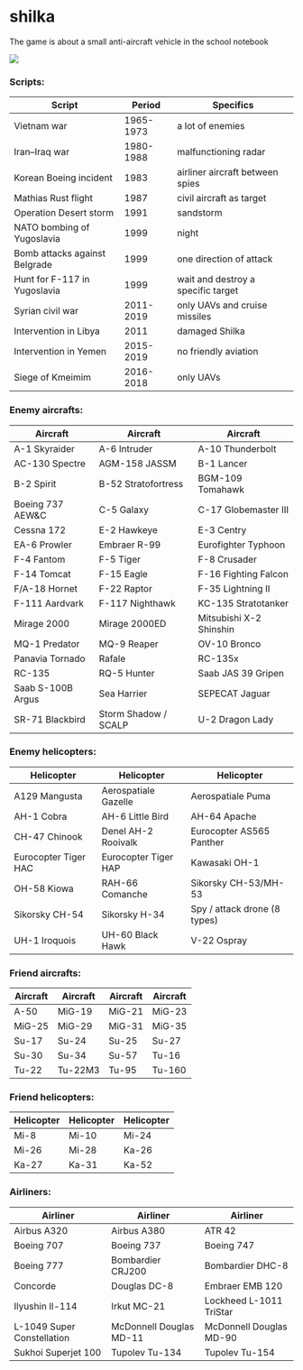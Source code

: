 # shilka
The game is about a small anti-aircraft vehicle in the school notebook

![](https://s8.hostingkartinok.com/uploads/images/2018/06/e4b2be354e64b30273c7896a3671ecb2.png)

### Scripts:

| Script | Period | Specifics |
| ------------- | ------------- | ------------- |
| Vietnam war | 1965-1973 | a lot of enemies |
| Iran–Iraq war | 1980-1988 | malfunctioning radar |
| Korean Boeing incident | 1983 | airliner aircraft between spies |
| Mathias Rust flight | 1987 | сivil aircraft as target |
| Operation Desert storm | 1991 | sandstorm |
| NATO bombing of Yugoslavia | 1999 | night |
| Bomb attacks against Belgrade | 1999 | one direction of attack |
| Hunt for F-117 in Yugoslavia | 1999 | wait and destroy a specific target |
| Syrian civil war | 2011-2019 | only UAVs and cruise missiles |
| Intervention in Libya | 2011 | damaged Shilka |
| Intervention in Yemen | 2015-2019 | no friendly aviation |
| Siege of Kmeimim | 2016-2018 | only UAVs |

### Enemy aircrafts:

| Aircraft | Aircraft | Aircraft |
| ------------- | ------------- | ------------- |
| A-1 Skyraider | A-6 Intruder | A-10 Thunderbolt |
| AC-130 Spectre | AGM-158 JASSM | B-1 Lancer |
| B-2 Spirit | B-52 Stratofortress | BGM-109 Tomahawk |
| Boeing 737 AEW&C | C-5 Galaxy | C-17 Globemaster III |
| Cessna 172 | E-2 Hawkeye | E-3 Centry |
| EA-6 Prowler | Embraer R-99 | Eurofighter Typhoon |
| F-4 Fantom | F-5 Tiger | F-8 Crusader |
| F-14 Tomcat | F-15 Eagle | F-16 Fighting Falcon |
| F/A-18 Hornet | F-22 Raptor | F-35 Lightning II |
| F-111 Aardvark | F-117 Nighthawk | KC-135 Stratotanker |
| Mirage 2000 | Mirage 2000ED | Mitsubishi X-2 Shinshin |
| MQ-1 Predator | MQ-9 Reaper | OV-10 Bronco |
| Panavia Tornado | Rafale | RC-135x |
| RC-135 | RQ-5 Hunter | Saab JAS 39 Gripen |
| Saab S-100B Argus | Sea Harrier | SEPECAT Jaguar |
| SR-71 Blackbird | Storm Shadow / SCALP | U-2 Dragon Lady |

### Enemy helicopters:

| Helicopter | Helicopter | Helicopter |
| ------------- | ------------- | ------------- |
| A129 Mangusta | Aerospatiale Gazelle | Aerospatiale Puma |
| AH-1 Cobra | AH-6 Little Bird | AH-64 Apache |
| CH-47 Chinook | Denel AH-2 Rooivalk | Eurocopter AS565 Panther |
| Eurocopter Tiger HAC | Eurocopter Tiger HAP | Kawasaki OH-1 |
| OH-58 Kiowa | RAH-66 Comanche | Sikorsky CH-53/MH-53 |
| Sikorsky CH-54 | Sikorsky H-34 | Spy / attack drone (8 types) |
| UH-1 Iroquois | UH-60 Black Hawk | V-22 Ospray |

### Friend aircrafts:

| Aircraft | Aircraft | Aircraft | Aircraft |
| ------------- | ------------- | ------------- | ------------- |
| A-50 | MiG-19 | MiG-21 | MiG-23 |
| MiG-25 | MiG-29 | MiG-31 | MiG-35 |
| Su-17 | Su-24 | Su-25 | Su-27 |
| Su-30 | Su-34 | Su-57 | Tu-16 |
| Tu-22 | Tu-22M3 | Tu-95 | Tu-160 |

### Friend helicopters:

| Helicopter | Helicopter | Helicopter |
| ------------- | ------------- | ------------- |
| Mi-8 | Mi-10 | Mi-24 |
| Mi-26 | Mi-28 | Ka-26 |
| Ka-27 | Ka-31 | Ka-52 |

### Airliners:

| Airliner | Airliner | Airliner |
| ------------- | ------------- | ------------- |
| Аirbus A320 | Аirbus A380 | ATR 42 |
| Boeing 707 | Boeing 737 | Boeing 747 |
| Boeing 777 | Bombardier CRJ200 | Bombardier DHC-8 |
| Concorde | Douglas DC-8 | Embraer EMB 120 |
| Ilyushin Il-114 | Irkut MC-21 | Lockheed L-1011 TriStar |
| L-1049 Super Constellation | McDonnell Douglas MD-11 | McDonnell Douglas MD-90 |
| Sukhoi Superjet 100 | Tupolev Tu-134 | Tupolev Tu-154 |
